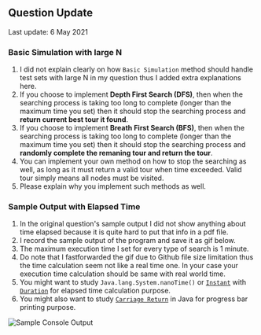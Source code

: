 ## Question Update
Last update: 6 May 2021

### Basic Simulation with large N
1. I did not explain clearly on how `Basic Simulation` method should handle test sets with large N in my question thus I added extra explanations here.
2. If you choose to implement **Depth First Search (DFS)**, then when the searching process is taking too long to complete (longer than the maximum time you set) then it should stop the searching process and **return current best tour it found**.
3. If you choose to implement **Breath First Search (BFS)**, then when the searching process is taking too long to complete (longer than the maximum time you set) then it should stop the searching process and **randomly complete the remaning tour and return the tour**.
4. You can implement your own method on how to stop the searching as well, as long as it must return a valid tour when time exceeded. Valid tour simply means all nodes must be visited.
5. Please explain why you implement such methods as well.

### Sample Output with Elapsed Time
1. In the original question's sample output I did not show anything about time elapsed because it is quite hard to put that info in a pdf file.
2. I record the sample output of the program and save it as gif below.
3. The maximum execution time I set for every type of search is 1 minute.
4. Do note that I fastforwarded the gif due to Github file size limitation thus the time calculation seem not like a real time one. In your case your execution time calculation should be same with real world time.
5. You might want to study `Java.lang.System.nanoTime()` or [`Instant`](https://docs.oracle.com/javase/8/docs/api/java/time/Instant.html) with [`Duration`](https://docs.oracle.com/javase/8/docs/api/java/time/Duration.html) for elapsed time calculation purpose.
6. You might also want to study [`Carriage Return`](https://www.codespeedy.com/how-does-a-carriage-return-r-works-in-java/) in Java for progress bar printing purpose.  

![Sample Console Output](https://github.com/NeverOnTimeSdnBhd/Delivery-Instances/blob/main/update/Delivery%20Tour%20Search.gif)
